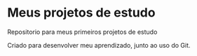 # Meus projetos de estudo
 Repositorio para meus primeiros projetos de estudo

Criado para desenvolver meu aprendizado, junto ao uso do Git.